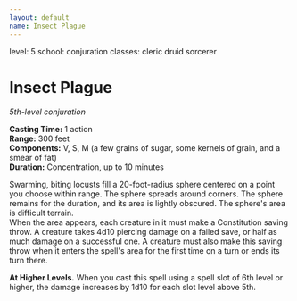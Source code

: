 ```yaml
---
layout: default
name: Insect Plague
---
```

level: 5
school: conjuration
classes: cleric
         druid
         sorcerer

# Insect Plague 
_5th-level conjuration_ 

**Casting Time:** 1 action    
**Range:** 300 feet    
**Components:** V, S, M (a few grains of sugar, some kernels of grain, and a smear of fat)    
**Duration:** Concentration, up to 10 minutes 

Swarming, biting locusts fill a 20-foot-radius sphere centered on a point you choose within range. The sphere spreads around corners. The sphere remains for the duration, and its area is lightly obscured. The sphere's area is difficult terrain.    
When the area appears, each creature in it must make a Constitution saving throw. A creature takes 4d10 piercing damage on a failed save, or half as much damage on a successful one. A creature must also make this saving throw when it enters the spell's area for the first time on a turn or ends its turn there. 

**At Higher Levels.** When you cast this spell using a spell slot of 6th level or higher, the damage increases by 1d10 for each slot level above 5th. 